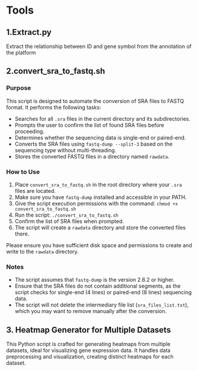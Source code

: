 # Tools
## 1.Extract.py
Extract the relationship between ID and gene symbol from the annotation of the platform



## 2.convert_sra_to_fastq.sh

### Purpose
This script is designed to automate the conversion of SRA files to FASTQ format. It performs the following tasks:
- Searches for all `.sra` files in the current directory and its subdirectories.
- Prompts the user to confirm the list of found SRA files before proceeding.
- Determines whether the sequencing data is single-end or paired-end.
- Converts the SRA files using `fastq-dump --split-3` based on the sequencing type without multi-threading.
- Stores the converted FASTQ files in a directory named `rawdata`.

### How to Use
1. Place `convert_sra_to_fastq.sh` in the root directory where your `.sra` files are located.
2. Make sure you have `fastq-dump` installed and accessible in your PATH.
3. Give the script execution permissions with the command:
   `chmod +x convert_sra_to_fastq.sh`
4. Run the script:
   `./convert_sra_to_fastq.sh`
5. Confirm the list of SRA files when prompted.
6. The script will create a `rawdata` directory and store the converted files there.

Please ensure you have sufficient disk space and permissions to create and write to the `rawdata` directory.

### Notes
- The script assumes that `fastq-dump` is the version 2.8.2 or higher.
- Ensure that the SRA files do not contain additional segments, as the script checks for single-end (4 lines) or paired-end (8 lines) sequencing data.
- The script will not delete the intermediary file list (`sra_files_list.txt`), which you may want to remove manually after the conversion.


## 3. Heatmap Generator for Multiple Datasets
This Python script is crafted for generating heatmaps from multiple datasets, ideal for visualizing gene expression data. It handles data preprocessing and visualization, creating distinct heatmaps for each dataset.
